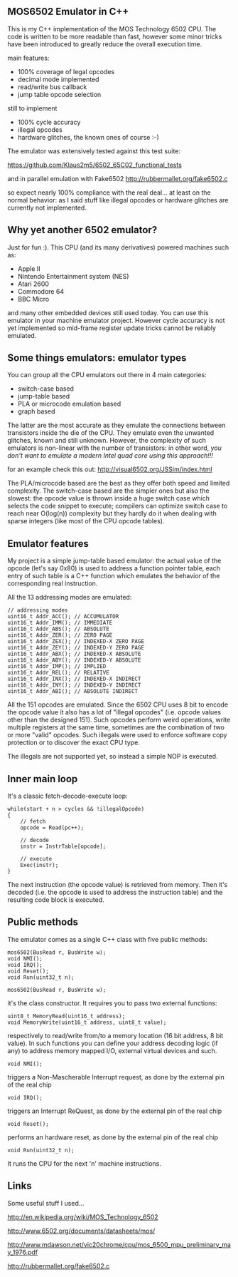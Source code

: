 ## MOS6502 Emulator in C++ ##

This is my C++ implementation of the MOS Technology 6502 CPU. The code is written to be more readable than fast, however some minor tricks have been introduced to greatly reduce the overall execution time.

main features:

 * 100% coverage of legal opcodes
 * decimal mode implemented
 * read/write bus callback
 * jump table opcode selection

still to implement

 * 100% cycle accuracy
 * illegal opcodes
 * hardware glitches, the known ones of course :-)

The emulator was extensively tested against this test suite:

https://github.com/Klaus2m5/6502_65C02_functional_tests

and in parallel emulation with Fake6502 http://rubbermallet.org/fake6502.c

so expect nearly 100% compliance with the real deal... at least on the normal behavior: as I said stuff like illegal opcodes or hardware glitches are currently not implemented. 
 

## Why yet another 6502 emulator? ##

Just for fun :). This CPU (and its many derivatives) powered machines such as:

 * Apple II
 * Nintendo Entertainment system (NES)
 * Atari 2600
 * Commodore 64
 * BBC Micro

and many other embedded devices still used today. 
You can use this emulator in your machine emulator project. However cycle accuracy is not yet implemented so mid-frame register update tricks cannot be reliably emulated.  


## Some things emulators: emulator types ##

You can group all the CPU emulators out there in 4 main categories:

 * switch-case based
 * jump-table based
 * PLA or microcode emulation based
 * graph based

The latter are the most accurate as they emulate the connections between transistors inside the die of the CPU. They emulate even the unwanted glitches, known and still unknown. However, the complexity of such emulators is non-linear with the number of transistors: in other word, *you don't want to emulate a modern Intel quad core using this approach!!!*

for an example check this out: http://visual6502.org/JSSim/index.html 

The PLA/microcode based are the best as they offer both speed and limited complexity.
The switch-case based are the simpler ones but also the slowest: the opcode value is thrown inside a huge switch case which selects the code snippet to execute; compilers can optimize switch case to reach near O(log(n)) complexity but they hardly do it when dealing with sparse integers (like most of the CPU opcode tables). 


## Emulator features ##

My project is a simple jump-table based emulator: the actual value of the opcode (let's say 0x80) is used to address a function pointer table, each entry of such table is a C++ function which emulates the behavior of the corresponding real instruction. 

All the 13 addressing modes are emulated:

```
// addressing modes
uint16_t Addr_ACC(); // ACCUMULATOR
uint16_t Addr_IMM(); // IMMEDIATE
uint16_t Addr_ABS(); // ABSOLUTE
uint16_t Addr_ZER(); // ZERO PAGE
uint16_t Addr_ZEX(); // INDEXED-X ZERO PAGE
uint16_t Addr_ZEY(); // INDEXED-Y ZERO PAGE
uint16_t Addr_ABX(); // INDEXED-X ABSOLUTE
uint16_t Addr_ABY(); // INDEXED-Y ABSOLUTE
uint16_t Addr_IMP(); // IMPLIED
uint16_t Addr_REL(); // RELATIVE
uint16_t Addr_INX(); // INDEXED-X INDIRECT
uint16_t Addr_INY(); // INDEXED-Y INDIRECT
uint16_t Addr_ABI(); // ABSOLUTE INDIRECT
```

All the 151 opcodes are emulated. Since the 6502 CPU uses 8 bit to encode the opcode value it also has a lot of "illegal opcodes" (i.e. opcode values other than the designed 151). Such opcodes perform weird operations, write multiple registers at the same time, sometimes are the combination of two or more "valid" opcodes. Such illegals were used to enforce software copy protection or to discover the exact CPU type. 

The illegals are not supported yet, so instead a simple NOP is executed.


## Inner main loop ##

It's a classic fetch-decode-execute loop:

```
while(start + n > cycles && !illegalOpcode)
{
	// fetch
	opcode = Read(pc++);
	
	// decode
	instr = InstrTable[opcode];
		
	// execute
	Exec(instr);
}
```

The next instruction (the opcode value) is retrieved from memory. Then it's decoded (i.e. the opcode is used to address the instruction table) and the resulting code block is executed.   


## Public methods ##
 
The emulator comes as a single C++ class with five public methods:

```
mos6502(BusRead r, BusWrite w);
void NMI();
void IRQ();
void Reset();
void Run(uint32_t n);
```


```mos6502(BusRead r, BusWrite w);```

it's the class constructor. It requires you to pass two external functions:

```
uint8_t MemoryRead(uint16_t address);
void MemoryWrite(uint16_t address, uint8_t value);
```

respectively to read/write from/to a memory location (16 bit address, 8 bit value). In such functions you can define your address decoding logic (if any) to address memory mapped I/O, external virtual devices and such.

```
void NMI();
```

triggers a Non-Mascherable Interrupt request, as done by the external pin of the real chip

```
void IRQ();
```

triggers an Interrupt ReQuest, as done by the external pin of the real chip

```
void Reset();
```

performs an hardware reset, as done by the external pin of the real chip

```
void Run(uint32_t n);
```

It runs the CPU for the next 'n' machine instructions.

## Links ##

Some useful stuff I used...

http://en.wikipedia.org/wiki/MOS_Technology_6502

http://www.6502.org/documents/datasheets/mos/

http://www.mdawson.net/vic20chrome/cpu/mos_6500_mpu_preliminary_may_1976.pdf

http://rubbermallet.org/fake6502.c



